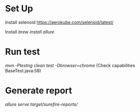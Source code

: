 # Set Up
Install selenoid https://aerokube.com/selenoid/latest/

Install _brew install allure_

# Run test 
_mvn -Ptestng clean test -Dbrowser=chrome_ (Check capabilities BaseTest.java:58)

# Generate report
_allure serve target/surefire-reports/_